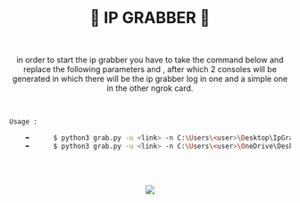 <br>

<h1 align="center">🙂 IP GRABBER 🙂</h1>

<br>

<p align="center">in order to start the ip grabber you have to take the command below and replace the following parameters <link> and <user>, after which 2 consoles will be generated in which there will be the ip grabber log in one and a simple one in the other ngrok card.</p>

<br>
  
```bash
Usage :

    ➥      $ python3 grab.py -u <link> -n C:\Users\<user>\Desktop\IpGrabber\ngrok.exe
    ➥      $ python3 grab.py -u <link> -n C:\Users\<user>\OneDrive\Desktop\IpGrabber\ngrok.exe
```
<br>
<br>

<p align="center">
  <img src="https://user-images.githubusercontent.com/59760485/188288671-2be031be-6abc-4b0d-a17b-67a5716c1506.png">
</p>
<br>
